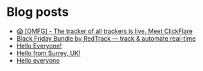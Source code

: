 # Blog posts
<!-- BLOG-POST-LIST:START -->
- [😱 [OMFG] - The tracker of all trackers is live. Meet ClickFlare](https://afflift.com/f/threads/%F0%9F%98%B1-omfg-the-tracker-of-all-trackers-is-live-meet-clickflare.9851/)
- [Black Friday Bundle by RedTrack — track &amp; automate real-time](https://afflift.com/f/threads/black-friday-bundle-by-redtrack-%E2%80%94-track-automate-real-time.9879/)
- [Hello Everyone!](https://afflift.com/f/threads/hello-everyone.9963/)
- [Hello from Surrey, UK!](https://afflift.com/f/threads/hello-from-surrey-uk.9970/)
- [Hello everyone](https://afflift.com/f/threads/hello-everyone.9967/)
<!-- BLOG-POST-LIST:END -->
